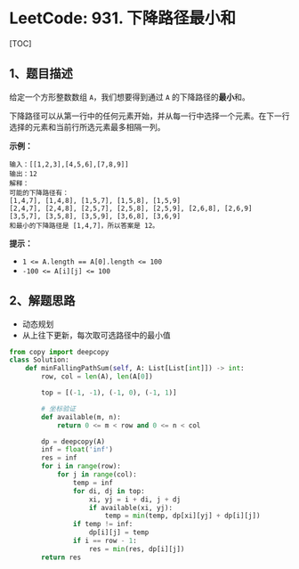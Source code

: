 # LeetCode: 931. 下降路径最小和

[TOC]

## 1、题目描述

给定一个方形整数数组 `A`，我们想要得到通过 `A` 的下降路径的**最小**和。

下降路径可以从第一行中的任何元素开始，并从每一行中选择一个元素。在下一行选择的元素和当前行所选元素最多相隔一列。

 

**示例：**

```
输入：[[1,2,3],[4,5,6],[7,8,9]]
输出：12
解释：
可能的下降路径有：
[1,4,7], [1,4,8], [1,5,7], [1,5,8], [1,5,9]
[2,4,7], [2,4,8], [2,5,7], [2,5,8], [2,5,9], [2,6,8], [2,6,9]
[3,5,7], [3,5,8], [3,5,9], [3,6,8], [3,6,9]
和最小的下降路径是 [1,4,7]，所以答案是 12。
```

 

**提示：**

- `1 <= A.length == A[0].length <= 100`
- `-100 <= A[i][j] <= 100`



## 2、解题思路

- 动态规划
- 从上往下更新，每次取可选路径中的最小值



```python
from copy import deepcopy
class Solution:
    def minFallingPathSum(self, A: List[List[int]]) -> int:
        row, col = len(A), len(A[0])

        top = [(-1, -1), (-1, 0), (-1, 1)]

        # 坐标验证
        def available(m, n):
            return 0 <= m < row and 0 <= n < col

        dp = deepcopy(A)
        inf = float('inf')
        res = inf
        for i in range(row):
            for j in range(col):
                temp = inf
                for di, dj in top:
                    xi, yj = i + di, j + dj
                    if available(xi, yj):
                        temp = min(temp, dp[xi][yj] + dp[i][j])
                if temp != inf:
                    dp[i][j] = temp
                if i == row - 1:
                    res = min(res, dp[i][j])
        return res
```

